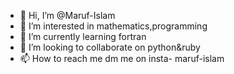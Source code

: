 - 👋 Hi, I’m @Maruf-Islam
- 👀 I’m interested in mathematics,programming
- 🌱 I’m currently learning fortran
- 💞️ I’m looking to collaborate on python&ruby
- 📫 How to reach me dm me on insta- maruf-islam

<!---
Maruf-Islam/Maruf-Islam is a ✨ special ✨ repository because its `README.md` (this file) appears on your GitHub profile.
You can click the Preview link to take a look at your changes.
--->
